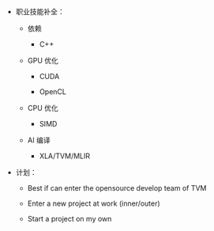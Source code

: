 - 职业技能补全：
	 - 依赖
		 - C++

	 - GPU 优化
		 - CUDA

		 - OpenCL

	 - CPU 优化
		 - SIMD

	 - AI 编译
		 - XLA/TVM/MLIR

- 计划：
	 - Best if can enter the opensource develop team of TVM

	 - Enter a new project at work (inner/outer)

	 - Start a project on my own

